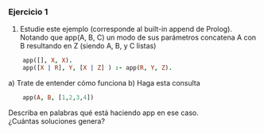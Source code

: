 ### Ejercicio 1

1) Estudie este ejemplo (corresponde al built-in append de Prolog). Notando que app(A, B, C) un modo de sus parámetros concatena A con B resultando en Z (siendo A, B, y C listas)  
~~~prolog
	app([], X, X).  
	app([X | R], Y, [X | Z] ) :- app(R, Y, Z).
~~~

a) Trate de entender cómo funciona
b) Haga esta consulta

~~~prolog
	app(A, B, [1,2,3,4])
~~~

Describa en palabras qué está haciendo app en ese caso.  
¿Cuántas soluciones genera?